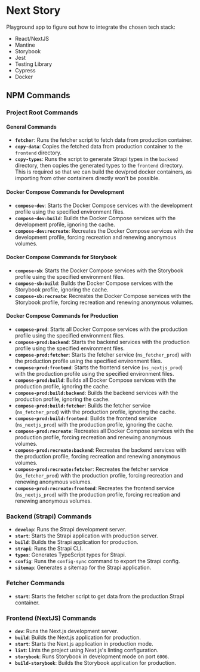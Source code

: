 # Next Story

Playground app to figure out how to integrate the chosen tech stack:
- React/NextJS
- Mantine
- Storybook
- Jest
- Testing Library
- Cypress
- Docker

## NPM Commands

### Project Root Commands

#### General Commands
- **`fetcher`**: Runs the fetcher script to fetch data from production container.
- **`copy-data`**: Copies the fetched data from production container to the `frontend` directory.
- **`copy-types`**: Runs the script to generate Strapi types in the `backend` directory, then copies the generated types to the `frontend` directory. This is required so that we can build the dev/prod docker containers, as importing from other containers directly won't be possible.

#### Docker Compose Commands for Development
- **`compose-dev`**: Starts the Docker Compose services with the development profile using the specified environment files.
- **`compose-dev:build`**: Builds the Docker Compose services with the development profile, ignoring the cache.
- **`compose-dev:recreate`**: Recreates the Docker Compose services with the development profile, forcing recreation and renewing anonymous volumes.

#### Docker Compose Commands for Storybook
- **`compose-sb`**: Starts the Docker Compose services with the Storybook profile using the specified environment files.
- **`compose-sb:build`**: Builds the Docker Compose services with the Storybook profile, ignoring the cache.
- **`compose-sb:recreate`**: Recreates the Docker Compose services with the Storybook profile, forcing recreation and renewing anonymous volumes.

#### Docker Compose Commands for Production
- **`compose-prod`**: Starts all Docker Compose services with the production profile using the specified environment files.
- **`compose-prod:backend`**: Starts the backend services with the production profile using the specified environment files.
- **`compose-prod:fetcher`**: Starts the fetcher service (`ns_fetcher_prod`) with the production profile using the specified environment files.
- **`compose-prod:frontend`**: Starts the frontend service (`ns_nextjs_prod`) with the production profile using the specified environment files.
- **`compose-prod:build`**: Builds all Docker Compose services with the production profile, ignoring the cache.
- **`compose-prod:build:backend`**: Builds the backend services with the production profile, ignoring the cache.
- **`compose-prod:build:fetcher`**: Builds the fetcher service (`ns_fetcher_prod`) with the production profile, ignoring the cache.
- **`compose-prod:build:frontend`**: Builds the frontend service (`ns_nextjs_prod`) with the production profile, ignoring the cache.
- **`compose-prod:recreate`**: Recreates all Docker Compose services with the production profile, forcing recreation and renewing anonymous volumes.
- **`compose-prod:recreate:backend`**: Recreates the backend services with the production profile, forcing recreation and renewing anonymous volumes.
- **`compose-prod:recreate:fetcher`**: Recreates the fetcher service (`ns_fetcher_prod`) with the production profile, forcing recreation and renewing anonymous volumes.
- **`compose-prod:recreate:frontend`**: Recreates the frontend service (`ns_nextjs_prod`) with the production profile, forcing recreation and renewing anonymous volumes.

### Backend (Strapi) Commands
- **`develop`**: Runs the Strapi development server.
- **`start`**: Starts the Strapi application with production server.
- **`build`**: Builds the Strapi application for production.
- **`strapi`**: Runs the Strapi CLI.
- **`types`**: Generates TypeScript types for Strapi.
- **`config`**: Runs the `config-sync` command to export the Strapi config.
- **`sitemap`**: Generates a sitemap for the Strapi application.

### Fetcher Commands
- **`start`**: Starts the fetcher script to get data from the production Strapi container.

### Frontend (NextJS) Commands
- **`dev`**: Runs the Next.js development server.
- **`build`**: Builds the Next.js application for production.
- **`start`**: Starts the Next.js application in production mode.
- **`lint`**: Lints the project using Next.js's linting configuration.
- **`storybook`**: Runs Storybook in development mode on port `6006`.
- **`build-storybook`**: Builds the Storybook application for production.
